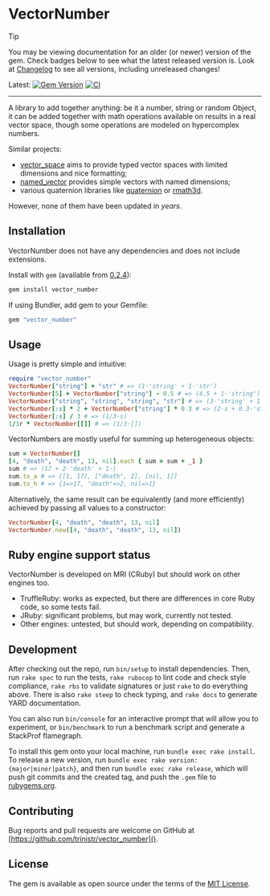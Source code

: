 # VectorNumber

> [!TIP]
> You may be viewing documentation for an older (or newer) version of the gem.
> Check badges below to see what the latest released version is.
> Look at [Changelog](https://github.com/trinistr/vector_number/blob/main/CHANGELOG.md)
> to see all versions, including unreleased changes!

Latest: [![Gem Version](https://badge.fury.io/rb/vector_number.svg?icon=si%3Arubygems)](https://rubygems.org/gems/vector_number)
[![CI](https://github.com/trinistr/vector_number/actions/workflows/CI.yaml/badge.svg)](https://github.com/trinistr/vector_number/actions/workflows/CI.yaml)

***

A library to add together anything: be it a number, string or random Object, it can be added together with math operations available on results in a real vector space, though some operations are modeled on hypercomplex numbers.

Similar projects:
- [vector_space](https://github.com/tomstuart/vector_space) aims to provide typed vector spaces with limited dimensions and nice formatting;
- [named_vector](https://rubygems.org/gems/named_vector) provides simple vectors with named dimensions;
- various quaternion libraries like [quaternion](https://github.com/tanahiro/quaternion) or [rmath3d](https://github.com/vaiorabbit/rmath3d).

However, none of them have been updated in *years*.

## Installation

VectorNumber does not have any dependencies and does not include extensions.

Install with `gem` (available from [0.2.4](https://github.com/trinistr/vector_number/tree/v0.2.4)):
```sh
gem install vector_number
```

If using Bundler, add gem to your Gemfile:
```ruby
gem "vector_number"
```

## Usage

Usage is pretty simple and intuitive:
```ruby
require "vector_number"
VectorNumber["string"] + "str" # => (1⋅'string' + 1⋅'str')
VectorNumber[5] + VectorNumber["string"] - 0.5 # => (4.5 + 1⋅'string')
VectorNumber["string", "string", "string", "str"] # => (3⋅'string' + 1⋅'str')
VectorNumber[:s] * 2 + VectorNumber["string"] * 0.3 # => (2⋅s + 0.3⋅'string')
VectorNumber[:s] / 3 # => (1/3⋅s)
1/3r * VectorNumber[[]] # => (1/3⋅[])
```

VectorNumbers are mostly useful for summing up heterogeneous objects:
```ruby
sum = VectorNumber[]
[4, "death", "death", 13, nil].each { sum = sum + _1 }
sum # => (17 + 2⋅'death' + 1⋅)
sum.to_a # => [[1, 17], ["death", 2], [nil, 1]]
sum.to_h # => {1=>17, "death"=>2, nil=>1}
```

Alternatively, the same result can be equivalently (and more efficiently) achieved by passing all values to a constructor:
```ruby
VectorNumber[4, "death", "death", 13, nil]
VectorNumber.new([4, "death", "death", 13, nil])
```

## Ruby engine support status

VectorNumber is developed on MRI (CRuby) but should work on other engines too.
- TruffleRuby: works as expected, but there are differences in core Ruby code, so some tests fail.
- JRuby: significant problems, but may work, currently not tested.
- Other engines: untested, but should work, depending on compatibility.

## Development

After checking out the repo, run `bin/setup` to install dependencies. Then, run `rake spec` to run the tests, `rake rubocop` to lint code and check style compliance, `rake rbs` to validate signatures or just `rake` to do everything above. There is also `rake steep` to check typing, and `rake docs` to generate YARD documentation.

You can also run `bin/console` for an interactive prompt that will allow you to experiment, or `bin/benchmark` to run a benchmark script and generate a StackProf flamegraph.

To install this gem onto your local machine, run `bundle exec rake install`. To release a new version, run `bundle exec rake version:{major|minor|patch}`, and then run `bundle exec rake release`, which will push git commits and the created tag, and push the `.gem` file to [rubygems.org](https://rubygems.org).

## Contributing

Bug reports and pull requests are welcome on GitHub at [https://github.com/trinistr/vector_number]().

## License

The gem is available as open source under the terms of the [MIT License](https://opensource.org/licenses/MIT).
